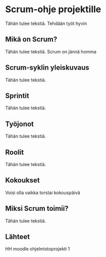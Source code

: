 # Scrum-ohje projektille
Tähän tulee tekstiä.
Tehdään työt hyvin


## Mikä on Scrum?
Tähän tulee tekstiä.
Scrum on jännä homma


## Scrum-syklin yleiskuvaus
Tähän tulee tekstiä.



## Sprintit
Tähän tulee tekstiä.



## Työjonot
Tähän tulee tekstiä.



## Roolit
Tähän tulee tekstiä.



## Kokoukset
Voisi olla vaikka torstai kokouspäivä



## Miksi Scrum toimii?
Tähän tulee tekstiä.



## Lähteet
HH moodle ohjelmistoprojekti 1